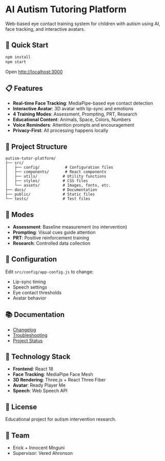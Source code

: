 # AI Autism Tutoring Platform

Web-based eye contact training system for children with autism using AI, face tracking, and interactive avatars.

## 🚀 Quick Start
```bash
npm install
npm start
```

Open [http://localhost:3000](http://localhost:3000)

## 📋 Features

- **Real-time Face Tracking**: MediaPipe-based eye contact detection
- **Interactive Avatar**: 3D avatar with lip-sync and emotions
- **4 Training Modes**: Assessment, Prompting, PRT, Research
- **Educational Content**: Animals, Space, Colors, Numbers
- **Voice Reminders**: Attention prompts and encouragement
- **Privacy-First**: All processing happens locally

## 📁 Project Structure
```
autism-tutor-platform/
├── src/
│   ├── config/           # Configuration files
│   ├── components/       # React components
│   ├── utils/           # Utility functions
│   ├── styles/          # CSS files
│   └── assets/          # Images, fonts, etc.
├── docs/                # Documentation
├── public/              # Static files
└── tests/               # Test files
```

## 🎯 Modes

- **Assessment**: Baseline measurement (no intervention)
- **Prompting**: Visual cues guide attention
- **PRT**: Positive reinforcement training
- **Research**: Controlled data collection

## 🔧 Configuration

Edit `src/config/app-config.js` to change:
- Lip-sync timing
- Speech settings
- Eye contact thresholds
- Avatar behavior

## 📚 Documentation

- [Changelog](docs/CHANGELOG.md)
- [Troubleshooting](docs/TROUBLESHOOTING.md)
- [Project Status](docs/PROJECT_STATUS.md)

## 🧪 Technology Stack

- **Frontend**: React 18
- **Face Tracking**: MediaPipe Face Mesh
- **3D Rendering**: Three.js + React Three Fiber
- **Avatar**: Ready Player Me
- **Speech**: Web Speech API

## 📝 License

Educational project for autism intervention research.

## 👥 Team

- Erick + Innocent Mnguni
- Supervisor: Vered Ahronson
